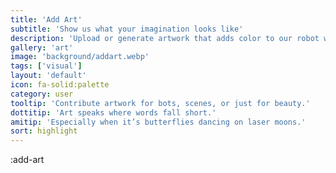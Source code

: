 ```yaml
---
title: 'Add Art'
subtitle: 'Show us what your imagination looks like'
description: 'Upload or generate artwork that adds color to our robot world.'
gallery: 'art'
image: 'background/addart.webp'
tags: ['visual']
layout: 'default'
icon: fa-solid:palette
category: user
tooltip: 'Contribute artwork for bots, scenes, or just for beauty.'
dottitip: 'Art speaks where words fall short.'
amitip: 'Especially when it’s butterflies dancing on laser moons.'
sort: highlight
---
```

:add-art
